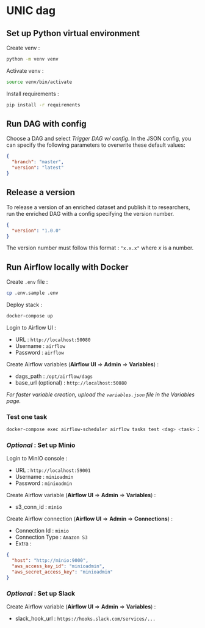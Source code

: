# UNIC dag

## Set up Python virtual environment

Create venv :
```bash
python -m venv venv
```
Activate venv :
```bash
source venv/bin/activate
```
Install requirements :
```bash
pip install -r requirements
```

## Run DAG with config

Choose a DAG and select _Trigger DAG w/ config_. In the JSON config, you can specify the following parameters to overwrite these default values:
```json
{
  "branch": "master",
  "version": "latest"
}
```
## Release a version
To release a version of an enriched dataset and publish it to researchers, run the enriched DAG with a config specifying the version number.
```json
{
  "version": "1.0.0"
}
```
The version number must follow this format : `"x.x.x"` where _x_ is a number.

## Run Airflow locally with Docker

Create `.env` file :

```bash
cp .env.sample .env
```

Deploy stack :

```bash
docker-compose up
```

Login to Airflow UI :

- URL : `http://localhost:50080`
- Username : `airflow`
- Password : `airflow`

Create Airflow variables (__Airflow UI__ => __Admin__ => __Variables__) :

- dags_path : `/opt/airflow/dags`
- base_url (optional) : `http://localhost:50080`

_For faster variable creation, upload the `variables.json` file in the Variables page._

### Test one task

```bash
docker-compose exec airflow-scheduler airflow tasks test <dag> <task> 2022-01-01
```

### _Optional_ : Set up Minio

Login to MinIO console :

- URL : `http://localhost:59001`
- Username : `minioadmin`
- Password : `minioadmin`

Create Airflow variable (__Airflow UI__ => __Admin__ => __Variables__) :

- s3_conn_id : `minio`

Create Airflow connection (__Airflow UI__ => __Admin__ => __Connections__) :

- Connection Id : `minio`
- Connection Type : `Amazon S3`
- Extra :

```json
{
  "host": "http://minio:9000",
  "aws_access_key_id": "minioadmin",
  "aws_secret_access_key": "minioadmin"
}
```

### _Optional_ : Set up Slack

Create Airflow variable (__Airflow UI__ => __Admin__ => __Variables__) :

- slack_hook_url : `https://hooks.slack.com/services/...`